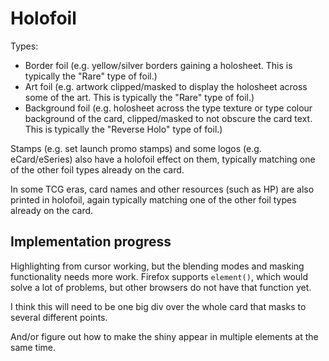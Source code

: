 # Holofoil

Types: 
- Border foil (e.g. yellow/silver borders gaining a holosheet. This is typically the "Rare" type of foil.)
- Art foil (e.g. artwork clipped/masked to display the holosheet across some of the art. This is typically the "Rare" type of foil.)
- Background foil (e.g. holosheet across the type texture or type colour background of the card, clipped/masked to not obscure the card text. This is typically the "Reverse Holo" type of foil.)

Stamps (e.g. set launch promo stamps) and some logos (e.g. eCard/eSeries) also have a holofoil effect on them, typically matching one of the other foil types already on the card.

In some TCG eras, card names and other resources (such as HP) are also printed in holofoil, again typically matching one of the other foil types already on the card.


## Implementation progress

Highlighting from cursor working, but the blending modes and masking functionality needs more work. Firefox supports `element()`, which would solve a lot of problems, but other browsers do not have that function yet.

I think this will need to be one big div over the whole card that masks to several different points.

And/or figure out how to make the shiny appear in multiple elements at the same time.